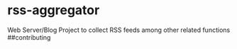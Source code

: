 # rss-aggregator
Web Server/Blog Project to collect RSS feeds among other related functions
##contributing
